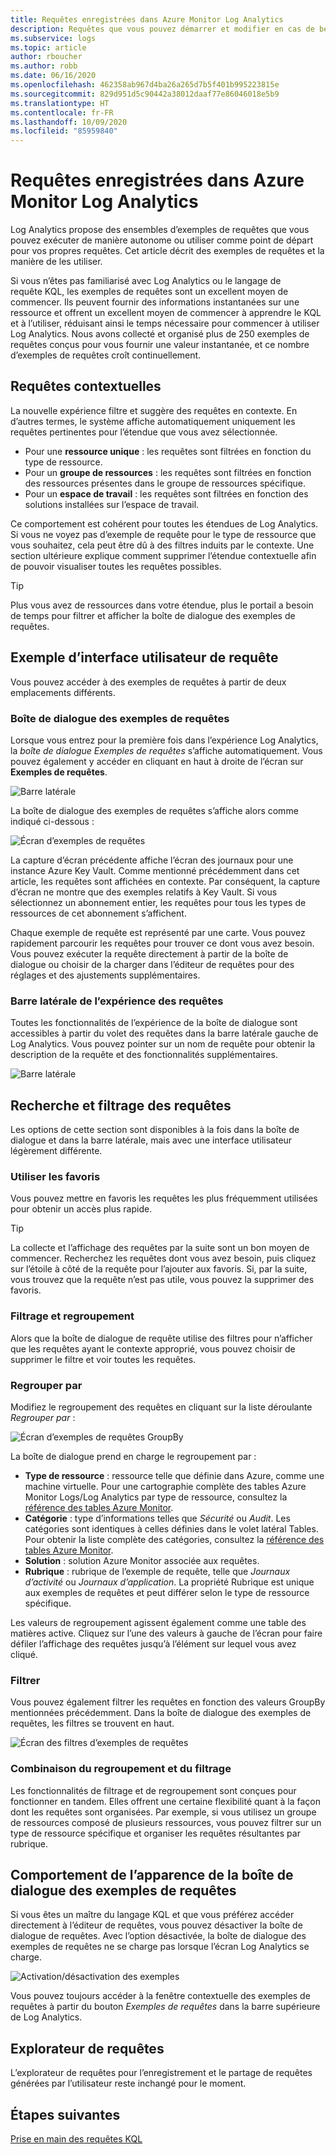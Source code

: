 ```yaml
---
title: Requêtes enregistrées dans Azure Monitor Log Analytics
description: Requêtes que vous pouvez démarrer et modifier en cas de besoin
ms.subservice: logs
ms.topic: article
author: rboucher
ms.author: robb
ms.date: 06/16/2020
ms.openlocfilehash: 462358ab967d4ba26a265d7b5f401b995223815e
ms.sourcegitcommit: 829d951d5c90442a38012daaf77e86046018e5b9
ms.translationtype: HT
ms.contentlocale: fr-FR
ms.lasthandoff: 10/09/2020
ms.locfileid: "85959840"
---
```

# <a name="saved-queries-in-azure-monitor-log-analytics"></a>Requêtes enregistrées dans Azure Monitor Log Analytics

Log Analytics propose des ensembles d’exemples de requêtes que vous pouvez exécuter de manière autonome ou utiliser comme point de départ pour vos propres requêtes. Cet article décrit des exemples de requêtes et la manière de les utiliser.

Si vous n’êtes pas familiarisé avec Log Analytics ou le langage de requête KQL, les exemples de requêtes sont un excellent moyen de commencer. Ils peuvent fournir des informations instantanées sur une ressource et offrent un excellent moyen de commencer à apprendre le KQL et à l’utiliser, réduisant ainsi le temps nécessaire pour commencer à utiliser Log Analytics. Nous avons collecté et organisé plus de 250 exemples de requêtes conçus pour vous fournir une valeur instantanée, et ce nombre d’exemples de requêtes croît continuellement.

## <a name="in-context-queries"></a>Requêtes contextuelles

La nouvelle expérience filtre et suggère des requêtes en contexte. En d’autres termes, le système affiche automatiquement uniquement les requêtes pertinentes pour l’étendue que vous avez sélectionnée.

- Pour une **ressource unique** : les requêtes sont filtrées en fonction du type de ressource.
- Pour un **groupe de ressources** : les requêtes sont filtrées en fonction des ressources présentes dans le groupe de ressources spécifique.
- Pour un **espace de travail** : les requêtes sont filtrées en fonction des solutions installées sur l’espace de travail.

Ce comportement est cohérent pour toutes les étendues de Log Analytics. Si vous ne voyez pas d’exemple de requête pour le type de ressource que vous souhaitez, cela peut être dû à des filtres induits par le contexte. Une section ultérieure explique comment supprimer l’étendue contextuelle afin de pouvoir visualiser toutes les requêtes possibles.

> [!TIP]
> Plus vous avez de ressources dans votre étendue, plus le portail a besoin de temps pour filtrer et afficher la boîte de dialogue des exemples de requêtes.

## <a name="example-query-user-interface"></a>Exemple d’interface utilisateur de requête

Vous pouvez accéder à des exemples de requêtes à partir de deux emplacements différents.

### <a name="example-query-dialog"></a>Boîte de dialogue des exemples de requêtes

Lorsque vous entrez pour la première fois dans l’expérience Log Analytics, la *boîte de dialogue Exemples de requêtes* s’affiche automatiquement.  Vous pouvez également y accéder en cliquant en haut à droite de l’écran sur **Exemples de requêtes**.

![Barre latérale](media/saved-queries/sidebar-2.png)

La boîte de dialogue des exemples de requêtes s’affiche alors comme indiqué ci-dessous :  

![Écran d’exemples de requêtes](media/saved-queries/example-query-start.png)

La capture d’écran précédente affiche l’écran des journaux pour une instance Azure Key Vault. Comme mentionné précédemment dans cet article, les requêtes sont affichées en contexte.  Par conséquent, la capture d’écran ne montre que des exemples relatifs à Key Vault. Si vous sélectionnez un abonnement entier, les requêtes pour tous les types de ressources de cet abonnement s’affichent.  

Chaque exemple de requête est représenté par une carte. Vous pouvez rapidement parcourir les requêtes pour trouver ce dont vous avez besoin. Vous pouvez exécuter la requête directement à partir de la boîte de dialogue ou choisir de la charger dans l’éditeur de requêtes pour des réglages et des ajustements supplémentaires.

### <a name="sidebar-query-experience"></a>Barre latérale de l’expérience des requêtes

Toutes les fonctionnalités de l’expérience de la boîte de dialogue sont accessibles à partir du volet des requêtes dans la barre latérale gauche de Log Analytics. Vous pouvez pointer sur un nom de requête pour obtenir la description de la requête et des fonctionnalités supplémentaires.

![Barre latérale](media/saved-queries/sidebar-3.png)

## <a name="finding-and-filtering-queries"></a>Recherche et filtrage des requêtes

Les options de cette section sont disponibles à la fois dans la boîte de dialogue et dans la barre latérale, mais avec une interface utilisateur légèrement différente.  

### <a name="use-favorites"></a>Utiliser les favoris

Vous pouvez mettre en favoris les requêtes les plus fréquemment utilisées pour obtenir un accès plus rapide.

> [!TIP]
> La collecte et l’affichage des requêtes par la suite sont un bon moyen de commencer. Recherchez les requêtes dont vous avez besoin, puis cliquez sur l’étoile à côté de la requête pour l’ajouter aux favoris. Si, par la suite, vous trouvez que la requête n’est pas utile, vous pouvez la supprimer des favoris.  

### <a name="filtering-and-group-by"></a>Filtrage et regroupement

Alors que la boîte de dialogue de requête utilise des filtres pour n’afficher que les requêtes ayant le contexte approprié, vous pouvez choisir de supprimer le filtre et voir toutes les requêtes.

### <a name="group-by"></a>Regrouper par

Modifiez le regroupement des requêtes en cliquant sur la liste déroulante *Regrouper par* :

![Écran d’exemples de requêtes GroupBy](media/saved-queries/example-query-groupby.png)

La boîte de dialogue prend en charge le regroupement par :

- **Type de ressource** : ressource telle que définie dans Azure, comme une machine virtuelle. Pour une cartographie complète des tables Azure Monitor Logs/Log Analytics par type de ressource, consultez la [référence des tables Azure Monitor](/azure/azure-monitor/reference/tables/tables-resourcetype).  
- **Catégorie** : type d’informations telles que *Sécurité* ou *Audit*. Les catégories sont identiques à celles définies dans le volet latéral Tables. Pour obtenir la liste complète des catégories, consultez la [référence des tables Azure Monitor](/azure/azure-monitor/reference/tables/tables-category).  
- **Solution** : solution Azure Monitor associée aux requêtes.
- **Rubrique** : rubrique de l’exemple de requête, telle que *Journaux d’activité* ou *Journaux d’application*. La propriété Rubrique est unique aux exemples de requêtes et peut différer selon le type de ressource spécifique.

Les valeurs de regroupement agissent également comme une table des matières active. Cliquez sur l’une des valeurs à gauche de l’écran pour faire défiler l’affichage des requêtes jusqu’à l’élément sur lequel vous avez cliqué.

### <a name="filter"></a>Filtrer

Vous pouvez également filtrer les requêtes en fonction des valeurs GroupBy mentionnées précédemment. Dans la boîte de dialogue des exemples de requêtes, les filtres se trouvent en haut.

![Écran des filtres d’exemples de requêtes](media/saved-queries/example-query-filter.png)

### <a name="combining-group-by-and-filter"></a>Combinaison du regroupement et du filtrage

Les fonctionnalités de filtrage et de regroupement sont conçues pour fonctionner en tandem. Elles offrent une certaine flexibilité quant à la façon dont les requêtes sont organisées. Par exemple, si vous utilisez un groupe de ressources composé de plusieurs ressources, vous pouvez filtrer sur un type de ressource spécifique et organiser les requêtes résultantes par rubrique.

## <a name="sample-query-dialog-appearance-behavior"></a>Comportement de l’apparence de la boîte de dialogue des exemples de requêtes

Si vous êtes un maître du langage KQL et que vous préférez accéder directement à l’éditeur de requêtes, vous pouvez désactiver la boîte de dialogue de requêtes. Avec l’option désactivée, la boîte de dialogue des exemples de requêtes ne se charge pas lorsque l’écran Log Analytics se charge.

![Activation/désactivation des exemples](media/saved-queries/examples-on-off.png)

Vous pouvez toujours accéder à la fenêtre contextuelle des exemples de requêtes à partir du bouton *Exemples de requêtes* dans la barre supérieure de Log Analytics.

## <a name="query-explorer"></a>Explorateur de requêtes

L’explorateur de requêtes pour l’enregistrement et le partage de requêtes générées par l’utilisateur reste inchangé pour le moment.

## <a name="next-steps"></a>Étapes suivantes

[Prise en main des requêtes KQL](get-started-queries.md)

